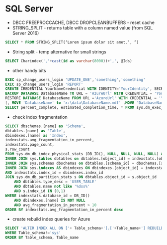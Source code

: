 # SQL Server
- DBCC FREEPROCCACHE, DBCC DROPCLEANBUFFERS - reset cache
- STRING_SPLIT - returns table with a column named value (from SQL Server 2016)
```sql
SELECT * FROM STRING_SPLIT(‘Lorem ipsum dolor sit amet.’, ”)
```
- String split - temp alternative for small strings
```sql
SELECT Charindex(','+cast(id as varchar(8000))+',', @Ids)
```
- other handy bits
```sql
EXEC sp_change_users_login 'UPDATE_ONE','something','something'
EXEC sp_change_users_login 'REPORT'
CREATE CREDENTIAL YourNameCredential WITH IDENTITY='YourIdentity', SECRET='YourSecretKey'
BACKUP DATABASE DatabaseName TO URL = 'AzureUrl' WITH CREDENTIAL = 'YourNameCredential', FORMAT
RESTORE DATABASE DatabaseName FROM URL ='AzureUrl' WITH CREDENTIAL = 'YourNameCredential', STATS= 5
[, MOVE 'DatabaseName' to 'x:\data\DatabaseName.mdf' ,MOVE 'DatabaseNamelog' to 'x:\data\DatabaseName.ldf'] 
SELECT percent_complete, estimated_completion_time, * FROM sys.dm_exec_requests
```
- check index fragmentation
```sql
SELECT dbschemas.[name] as 'Schema',
dbtables.[name] as 'Table',
dbindexes.[name] as 'Index',
indexstats.avg_fragmentation_in_percent,
indexstats.page_count,
s.row_count
FROM sys.dm_db_index_physical_stats (DB_ID(), NULL, NULL, NULL, NULL) AS indexstats
INNER JOIN sys.tables dbtables on dbtables.[object_id] = indexstats.[object_id]
INNER JOIN sys.schemas dbschemas on dbtables.[schema_id] = dbschemas.[schema_id]
INNER JOIN sys.indexes AS dbindexes ON dbindexes.[object_id] = indexstats.[object_id]
AND indexstats.index_id = dbindexes.index_id
JOIN sys.dm_db_partition_stats s ON dbtables.object_id = s.object_id
	AND dbtables.type_desc = 'USER_TABLE'
	AND dbtables.name not like '%dss%'
	AND s.index_id IN (0,1)
WHERE indexstats.database_id = DB_ID()
	AND dbindexes.[name] IS NOT NULL
	AND avg_fragmentation_in_percent > 10
ORDER BY indexstats.avg_fragmentation_in_percent desc
```
- create rebuild index queries for Azure
```sql
SELECT 'ALTER INDEX ALL ON ['+ Table_schema+'].['+Table_name+'] REBUILD;' FROM  information_schema.tables 
WHERE Table_schema!='sys'
ORDER BY Table_schema, Table_name
```
